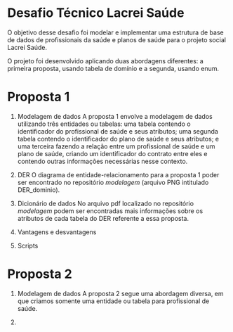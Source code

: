 # Desafio Técnico Lacrei Saúde

O objetivo desse desafio foi modelar e implementar uma estrutura de base de dados de profissionais da saúde e planos de saúde para o projeto social Lacrei Saúde.

O projeto foi desenvolvido aplicando duas abordagens diferentes: a primeira proposta, usando tabela de domínio e a segunda, usando enum.

# Proposta 1

1) Modelagem de dados
A proposta 1 envolve a modelagem de dados utilizando três entidades ou tabelas: uma tabela contendo o identificador do profissional de saúde e seus atributos; uma segunda tabela contendo o identificador do plano de saúde e seus atributos; e uma terceira fazendo a relação entre um profissional de saúde e um plano de saúde, criando um identificador do contrato entre eles e contendo outras informações necessárias nesse contexto.

2) DER
O diagrama de entidade-relacionamento para a proposta 1 poder ser encontrado no repositório *modelagem* (arquivo PNG intitulado DER_dominio).

4) Dicionário de dados
No arquivo pdf localizado no repositório *modelagem* podem ser encontradas mais informações sobre os atributos de cada tabela do DER referente a essa proposta.

6) Vantagens e desvantagens

7) Scripts

# Proposta 2

1) Modelagem de dados
A proposta 2 segue uma abordagem diversa, em que criamos somente uma entidade ou tabela para profissional de saúde.

3) 
